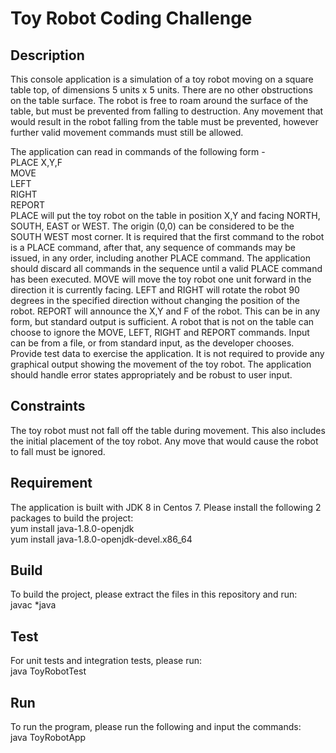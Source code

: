<h1>Toy Robot Coding Challenge</h1>
<h2>Description</h2>
This console application is a simulation of a toy robot moving on a square table top, of dimensions 5 units x 5 units. There are no
other obstructions on the table surface. The robot is free to roam around the surface of the table, but must be prevented
from falling to destruction. Any movement that would result in the robot falling from the table must be prevented,
however further valid movement commands must still be allowed.

The application can read in commands of the following form -<br>
PLACE X,Y,F<br>
MOVE<br>
LEFT<br>
RIGHT<br>
REPORT<br>
PLACE will put the toy robot on the table in position X,Y and facing NORTH, SOUTH, EAST or WEST. The origin (0,0)
can be considered to be the SOUTH WEST most corner. It is required that the first command to the robot is a PLACE
command, after that, any sequence of commands may be issued, in any order, including another PLACE command. The
application should discard all commands in the sequence until a valid PLACE command has been executed.
MOVE will move the toy robot one unit forward in the direction it is currently facing.
LEFT and RIGHT will rotate the robot 90 degrees in the specified direction without changing the position of the robot.
REPORT will announce the X,Y and F of the robot. This can be in any form, but standard output is sufficient.
A robot that is not on the table can choose to ignore the MOVE, LEFT, RIGHT and REPORT commands.
Input can be from a file, or from standard input, as the developer chooses.
Provide test data to exercise the application.
It is not required to provide any graphical output showing the movement of the toy robot.
The application should handle error states appropriately and be robust to user input.

<h2>Constraints</h2>
The toy robot must not fall off the table during movement. This also includes the initial placement of the toy robot. Any
move that would cause the robot to fall must be ignored.


<h2>Requirement</h2>
The application is built with JDK 8 in Centos 7. Please install the following 2 packages to build the project: <br>
yum install java-1.8.0-openjdk<br>
yum install java-1.8.0-openjdk-devel.x86_64

<h2>Build</h2>
To build the project, please extract the files in this repository and run:<br>
javac *java

<h2>Test</h2>
For unit tests and integration tests, please run:<br>
java ToyRobotTest

<h2>Run</h2>
To run the program, please run the following and input the commands: <br>
java ToyRobotApp
